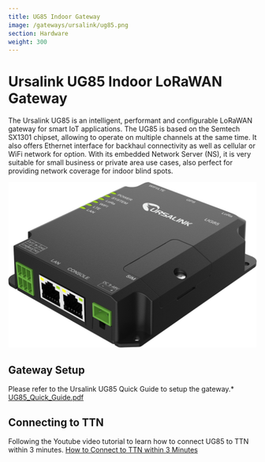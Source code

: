 ```yaml
---
title: UG85 Indoor Gateway
image: /gateways/ursalink/ug85.png
section: Hardware
weight: 300
---
```


# Ursalink UG85 Indoor LoRaWAN Gateway

The Ursalink UG85 is an intelligent, performant and configurable LoRaWAN gateway for smart IoT applications. The UG85 is based on the Semtech SX1301 chipset, allowing to operate on multiple channels at the same time. It also offers Ethernet interface for backhaul connectivity as well as cellular or WiFi network for option. With its embedded Network Server (NS), it is very suitable for small business or private area use cases, also perfect for providing network coverage for indoor blind spots.

![Ursalink_UG85_Gateway](ug85.png)


## Gateway Setup

Please refer to the Ursalink UG85 Quick Guide to setup the gateway.* [UG85_Quick_Guide.pdf](UG85_Quick_Guide.pdf)

## Connecting to TTN

Following the Youtube video tutorial to learn how to connect UG85 to TTN within 3 minutes. [How to Connect to TTN within 3 Minutes](https://www.youtube.com/watch?v=OklDvim2uKw&t=17s)
